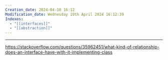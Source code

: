 ```yaml
---
Creation_date: 2024-04-10 16:12
Modification_date: Wednesday 10th April 2024 16:12:39
Indexes:
  - "[[interfaces]]"
  - "[[abstraction]]"
---
```

---

https://stackoverflow.com/questions/35962451/what-kind-of-relationship-does-an-interface-have-with-it-implementing-class